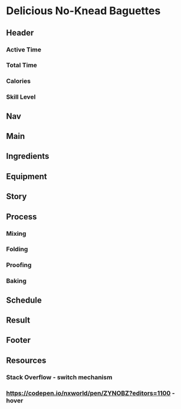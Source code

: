 # Delicious No-Knead Baguettes

## Header
   ### Active Time
   ### Total Time
   ### Calories
   ### Skill Level
## Nav

## Main
   ## Ingredients
   ## Equipment 
   ## Story
   ## Process
   ### Mixing
   ### Folding
   ### Proofing
   ### Baking
   ## Schedule
   ## Result
## Footer

## Resources
   ### Stack Overflow - switch mechanism
   ### https://codepen.io/nxworld/pen/ZYNOBZ?editors=1100 - hover


